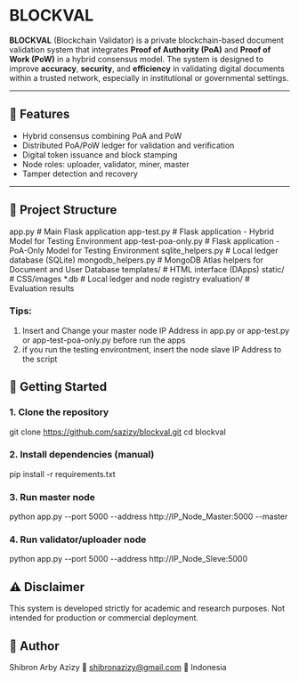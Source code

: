 # BLOCKVAL

**BLOCKVAL** (Blockchain Validator) is a private blockchain-based document validation system that integrates **Proof of Authority (PoA)** and **Proof of Work (PoW)** in a hybrid consensus model. The system is designed to improve **accuracy**, **security**, and **efficiency** in validating digital documents within a trusted network, especially in institutional or governmental settings.

---

## 🔧 Features

- Hybrid consensus combining PoA and PoW
- Distributed PoA/PoW ledger for validation and verification
- Digital token issuance and block stamping
- Node roles: uploader, validator, miner, master
- Tamper detection and recovery

---

## 📁 Project Structure
app.py                   # Main Flask application
app-test.py              # Flask application - Hybrid Model for Testing Environment
app-test-poa-only.py     # Flask application - PoA-Only Model for Testing Environment
sqlite_helpers.py        # Local ledger database (SQLite)
mongodb_helpers.py       # MongoDB Atlas helpers for Document and User Database
templates/               # HTML interface (DApps)
static/                  # CSS/images
*.db                     # Local ledger and node registry
evaluation/              # Evaluation results

### Tips:
1. Insert and Change your master node IP Address in app.py or app-test.py or app-test-poa-only.py before run the apps
2. if you run the testing environtment, insert the node slave IP Address to the script

## 🚀 Getting Started

### 1. Clone the repository
git clone https://github.com/sazizy/blockval.git
cd blockval

### 2. Install dependencies (manual)
pip install -r requirements.txt

### 3. Run master node
python app.py --port 5000 --address http://IP_Node_Master:5000 --master 

### 4. Run validator/uploader node
python app.py --port 5000 --address http://IP_Node_Sleve:5000

## ⚠️ Disclaimer
This system is developed strictly for academic and research purposes.
Not intended for production or commercial deployment.

## 👤 Author
Shibron Arby Azizy
📧 shibronazizy@gmail.com
📍 Indonesia
